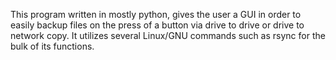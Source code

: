 This program written in mostly python, gives the user a GUI in order to easily backup files on the press of a button via drive to drive or drive to network copy.
It utilizes several Linux/GNU commands such as rsync for the bulk of its functions.
